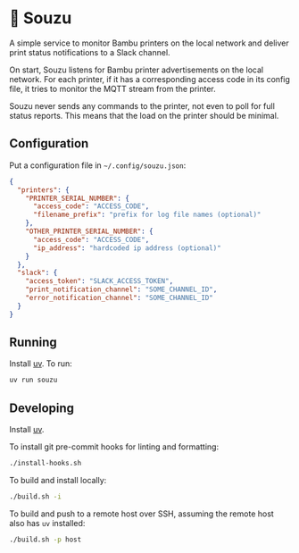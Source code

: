 🎋 Souzu
=======

A simple service to monitor Bambu printers on the local network and deliver print status notifications to a Slack channel.

On start, Souzu listens for Bambu printer advertisements on the local network. For each printer, if it has a corresponding access code in its config file, it tries to monitor the MQTT stream from the printer.

Souzu never sends any commands to the printer, not even to poll for full status reports. This means that the load on the printer should be minimal.

## Configuration

Put a configuration file in `~/.config/souzu.json`:

```json
{
  "printers": {
    "PRINTER_SERIAL_NUMBER": {
      "access_code": "ACCESS_CODE",
      "filename_prefix": "prefix for log file names (optional)"
    },
    "OTHER_PRINTER_SERIAL_NUMBER": {
      "access_code": "ACCESS_CODE",
      "ip_address": "hardcoded ip address (optional)"
    }
  },
  "slack": {
    "access_token": "SLACK_ACCESS_TOKEN",
    "print_notification_channel": "SOME_CHANNEL_ID",
    "error_notification_channel": "SOME_CHANNEL_ID"
  }
}
```

## Running

Install [uv](https://github.com/astral-sh/uv). To run:

```sh
uv run souzu
```

## Developing

Install [uv](https://github.com/astral-sh/uv).

To install git pre-commit hooks for linting and formatting:

```sh
./install-hooks.sh
```

To build and install locally:

```sh
./build.sh -i
```

To build and push to a remote host over SSH, assuming the remote host also has `uv` installed:

```sh
./build.sh -p host
```